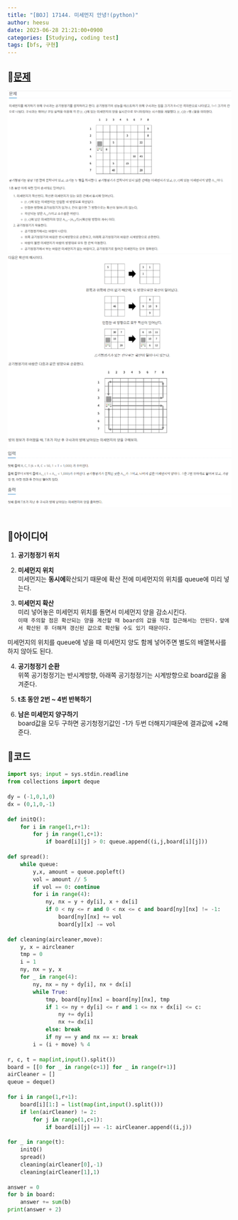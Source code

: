 ```yaml
---
title: "[BOJ] 17144. 미세먼지 안녕!(python)"
author: heesu
date: 2023-06-28 21:21:00+0900
categories: [Studying, coding test]
tags: [bfs, 구현]
---
```

## 📌[문제](https://www.acmicpc.net/problem/17144)
![Alt text](https://raw.githubusercontent.com/skagmltn7/practice_coding_test/7bc12bc58055ded27c4e697d209c9b83a0d6856b/BOJ/img/problem_17144_1.PNG)
![Alt text](https://raw.githubusercontent.com/skagmltn7/practice_coding_test/7bc12bc58055ded27c4e697d209c9b83a0d6856b/BOJ/img/problem_17144_2.PNG)
![Alt text](https://raw.githubusercontent.com/skagmltn7/practice_coding_test/7bc12bc58055ded27c4e697d209c9b83a0d6856b/BOJ/img/problem_17144_3.PNG)
<br><br>

## 💪아이디어<br>
1. **공기청정기 위치**<br>

2. **미세먼지 위치**<br>
미세먼지는 **동시에**확산되기 때문에 확산 전에 미세먼지의 위치를 queue에 미리 넣는다.<br>

3. **미세먼지 확산**<br>
미리 넣어놓은 미세먼지 위치를 돌면서 미세먼지 양을 감소시킨다.<br>
`이때 주의할 점은 확산되는 양을 계산할 때 board의 값을 직접 접근해서는 안된다.`
`앞에서 확산된 후 더해져 갱신된 값으로 확산될 수도 있기 때문이다.`

미세먼지의 위치를 queue에 넣을 때 미세먼지 양도 함께 넣어주면 별도의 배열복사를 하지 않아도 된다.<br>

4. **공기청정기 순환**<br>
위쪽 공기청정기는 반시계방향, 아래쪽 공기청정기는 시계방향으로 board값을 옮겨준다.<br>

5. **t초 동안 2번 ~ 4번 반복하기**<br>
6. **남은 미세먼지 양구하기**<br>
board값을 모두 구하면 공기청정기값인 -1가 두번 더해지기때문에 결과값에 +2해준다.<br>

## 🥂코드

```python
import sys; input = sys.stdin.readline
from collections import deque

dy = (-1,0,1,0)
dx = (0,1,0,-1)

def initQ():
    for i in range(1,r+1):
        for j in range(1,c+1):
            if board[i][j] > 0: queue.append((i,j,board[i][j]))

def spread():
    while queue:
        y,x, amount = queue.popleft()
        vol = amount // 5
        if vol == 0: continue
        for i in range(4):
            ny, nx = y + dy[i], x + dx[i]
            if 0 < ny <= r and 0 < nx <= c and board[ny][nx] != -1:
                board[ny][nx] += vol
                board[y][x] -= vol

def cleaning(aircleaner,move):
    y, x = aircleaner
    tmp = 0
    i = 1
    ny, nx = y, x
    for _ in range(4):
        ny, nx = ny + dy[i], nx + dx[i]
        while True:
            tmp, board[ny][nx] = board[ny][nx], tmp
            if 1 <= ny + dy[i] <= r and 1 <= nx + dx[i] <= c:
                ny += dy[i]
                nx += dx[i]
            else: break
            if ny == y and nx == x: break
        i = (i + move) % 4

r, c, t = map(int,input().split())
board = [[0 for _ in range(c+1)] for _ in range(r+1)]
airCleaner = []
queue = deque()

for i in range(1,r+1):
    board[i][1:] = list(map(int,input().split()))
    if len(airCleaner) != 2:
        for j in range(1,c+1):
            if board[i][j] == -1: airCleaner.append((i,j))

for _ in range(t):
    initQ()
    spread()
    cleaning(airCleaner[0],-1)
    cleaning(airCleaner[1],1)

answer = 0
for b in board:
    answer += sum(b)
print(answer + 2)
```